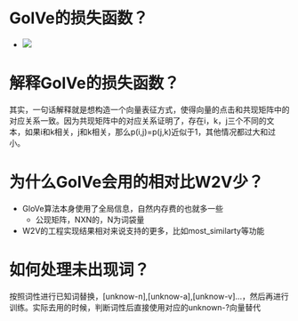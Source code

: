 # GolVe的损失函数？
- ![](https://tva1.sinaimg.cn/large/006y8mN6gy1g9achsr4agj3094016a9x.jpg)

# 解释GolVe的损失函数？
其实，一句话解释就是想构造一个向量表征方式，使得向量的点击和共现矩阵中的对应关系一致。因为共现矩阵中的对应关系证明了，存在i，k，j三个不同的文本，如果i和k相关，j和k相关，那么p(i,j)=p(j,k)近似于1，其他情况都过大和过小。

# 为什么GolVe会用的相对比W2V少？
- GloVe算法本身使用了全局信息，自然内存费的也就多一些
    - 公现矩阵，NXN的，N为词袋量
- W2V的工程实现结果相对来说支持的更多，比如most_similarty等功能

# 如何处理未出现词？
按照词性进行已知词替换，\[unknow-n],\[unknow-a],\[unknow-v]...，然后再进行训练。实际去用的时候，判断词性后直接使用对应的unknown-?向量替代
